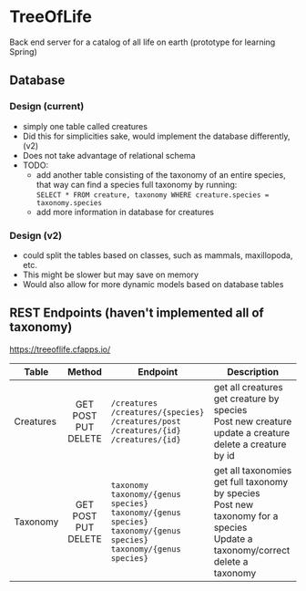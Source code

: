 # TreeOfLife
Back end server for a catalog of all life on earth (prototype for learning Spring) 

## Database
### Design (current)
  * simply one table called creatures
  * Did this for simplicities sake, would implement the database differently, (v2) 
  * Does not take advantage of relational schema
  * TODO: 
    * add another table consisting of the taxonomy of an entire species, that way can find a species full taxonomy by running:  
      ` SELECT * FROM creature, taxonomy WHERE creature.species = taxonomy.species ` 
    * add more information in database for creatures
### Design (v2) 
   * could split the tables based on classes, such as mammals, maxillopoda, etc. 
   * This might be slower but may save on memory 
   * Would also allow for more dynamic models based on database tables
   
   
## REST Endpoints (haven't implemented all of taxonomy)

https://treeoflife.cfapps.io/

|Table | Method | Endpoint | Description | 
|---------------|:------------------:|-----|---------|
| Creatures | GET<br>POST<br>PUT<br>DELETE |`/creatures`<br>`/creatures/{species}`<br>`/creatures/post`<br>`/creatures/{id}`<br>`/creatures/{id}`| get all creatures<br>get creature by species<br>Post new creature<br>update a creature<br>delete a creature by id | 
|Taxonomy| GET<br>POST<br>PUT<br>DELETE |`taxonomy`<br>`taxonomy/{genus species}`<br>`taxonomy/{genus species}`<br>`taxonomy/{genus species}`<br>`taxonomy/{genus species}` | get all taxonomies<br>get full taxonomy by species<br> Post new taxonomy for a species<br> Update a taxonomy/correct<br> delete a taxonomy |


